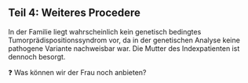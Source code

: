 ## Teil 4: Weiteres Procedere

In der Familie liegt wahrscheinlich kein genetisch bedingtes Tumorprädispositionssyndrom vor, da in der genetischen Analyse keine pathogene Variante nachweisbar war. Die Mutter des Indexpatienten ist dennoch besorgt.

❓ Was können wir der Frau noch anbieten?
